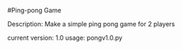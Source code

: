 #Ping-pong Game

Description:
Make a simple ping pong game for 2 players

current version: 1.0
usage: pongv1.0.py


